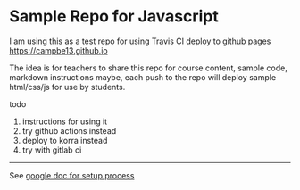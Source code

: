 # Sample Repo for Javascript

I am using this as a test repo for using Travis CI deploy to github pages https://campbe13.github.io

The idea is for teachers to share this repo for course content, sample code, markdown instructions maybe, each push to the repo will deploy sample html/css/js for use by students. 

todo 
1. instructions for using it 
2. try github actions instead 
3. deploy to korra instead
4. try with gitlab ci 

-----

See [google doc for setup process](https://docs.google.com/document/d/1zJ7LxYUMihiR9Cp1E7OVk645Jjh8m5BM7eaGxwXS8ZQ/edit?usp=sharing)


